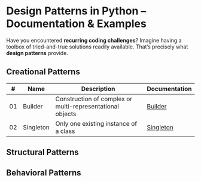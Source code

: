 # Design Patterns in Python – Documentation & Examples

Have you encountered **recurring coding challenges**? Imagine having a toolbox of tried-and-true solutions readily available. That’s precisely what **design patterns** provide.

## Creational Patterns

|  #  | Name      | Description                                               | Documentation                                                                                  |
| :-: | --------- | --------------------------------------------------------- | ---------------------------------------------------------------------------------------------- |
| 01  | Builder   | Construction of complex or multi-representational objects | [Builder](https://github.com/matiagimenez/design-patterns-explained/tree/main/builder)<br>     |
| 02  | Singleton | Only one existing instance of a class                     | [Singleton](https://github.com/matiagimenez/design-patterns-explained/tree/main/singleton)<br> |

## Structural Patterns

## Behavioral Patterns
